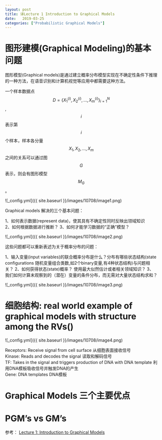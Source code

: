```yaml
---
layout: post
title: 译Lecture 1 Introduction to Graphical Models
date:   2019-03-25
categories: ["Probabilistic Graphical Models"]
---
```


# 图形建模(Graphical Modeling)的基本问题  

图形模型(Graphical models)是通过建立概率分布模型实现在不确定性条件下推理的一种方法，在语音识别和计算机视觉等应用中都需要这种方法。    

一个样本数据点$$D=\{X_{1}^{(i)},X_{2}^{(i)},...,X_{m}^{(i)}\}_{i=1}^N$$,$$i$$表示第$$i$$个样本，样本各分量$$X_{1},X_{2},...,X_{m}$$之间的关系可以通过图$$G$$表示，则会有图形模型$$M_{G}$$。  

![_config.yml]({{ site.baseurl }}/images/10708/image1.png)  

Graphical models 解决的三个基本问题：  

1、如何表示数据(represent data)，使其具有不确定性同时反映出领域知识   
2、如何根据数据进行推断？ 
3、如何才能学习数据的“正确”模型？  

![_config.yml]({{ site.baseurl }}/images/10708/image2.png)  

这些问题都可以重新表述为关于概率分布的问题：  

1、输入变量(input variables)的联合概率分布是什么？分布有哪些状态结构(state configurations 随机变量组合类数,如2个binary变量,有4种状态结构)与问题相关？
2、如何获得状态(state)概率？ 使用最大似然估计或者相关领域知识？
3、我们如何计算未观察到的（潜在）变量的条件分布，而无需对大量状态结构求和？  

![_config.yml]({{ site.baseurl }}/images/10708/image3.png)  


# 细胞结构: real world example of graphical models with structure among the RVs()  

![_config.yml]({{ site.baseurl }}/images/10708/image4.png)  

Receptors: Receive signal from cell surface 从细胞表面接收信号    
Kinase: Reads and decodes the signal 读取和解码信号    
TF: Takes in the signal and triggers production of DNA with DNA template 利用DNA模板吸收信号并触发DNA的产生  
Gene: DNA templates DNA模板
    

# Graphical Models 三个主要优点   

# PGM’s vs GM’s

参考：
[Lecture 1: Introduction to Graphical Models](https://sailinglab.github.io/pgm-spring-2019/notes/lecture-01/)